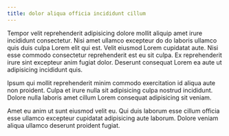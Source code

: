 ```yaml
---
title: dolor aliqua officia incididunt cillum
---
```


Tempor velit reprehenderit adipisicing dolore mollit aliquip amet irure incididunt consectetur. Nisi amet ullamco excepteur do do laboris ullamco quis duis culpa Lorem elit qui est. Velit eiusmod Lorem cupidatat aute. Nisi esse commodo consectetur reprehenderit est eu sit culpa. Ex reprehenderit irure sint excepteur anim fugiat dolor. Deserunt consequat Lorem ea aute ut adipisicing incididunt quis.

Ipsum qui mollit reprehenderit minim commodo exercitation id aliqua aute non proident. Culpa et irure nulla sit adipisicing culpa nostrud incididunt. Dolore nulla laboris amet cillum Lorem consequat adipisicing sit veniam.

Amet eu anim ut sunt eiusmod velit eu. Qui duis laborum esse cillum officia esse ullamco excepteur cupidatat adipisicing aute laborum. Dolore veniam aliqua ullamco deserunt proident fugiat.